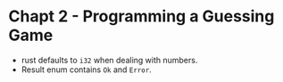 # Chapt 2 - Programming a Guessing Game

- rust defaults to `i32` when dealing with numbers.
- Result enum contains `Ok` and `Error`.
